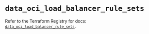 # `data_oci_load_balancer_rule_sets`

Refer to the Terraform Registry for docs: [`data_oci_load_balancer_rule_sets`](https://registry.terraform.io/providers/hashicorp/oci/7.19.0/docs/data-sources/load_balancer_rule_sets).
